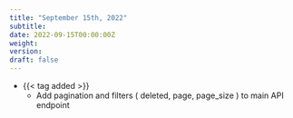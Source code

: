 ```yaml
---
title: "September 15th, 2022"
subtitle:
date: 2022-09-15T00:00:00Z
weight:
version:
draft: false
---
```


<!-- Available tags are: added, changed, deprecated, removed, fixed, performance, security -->
- {{< tag added >}}
    - Add pagination and filters ( deleted, page, page_size ) to main API endpoint

